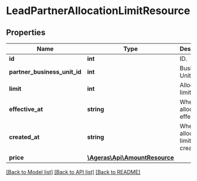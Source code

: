 # LeadPartnerAllocationLimitResource

## Properties
Name | Type | Description | Notes
------------ | ------------- | ------------- | -------------
**id** | **int** | ID. | [optional] 
**partner_business_unit_id** | **int** | Business Unit ID. | [optional] 
**limit** | **int** | Allocation limit. | [optional] 
**effective_at** | **string** | When this allocation is effective. | [optional] 
**created_at** | **string** | When this allocation limit was created. | [optional] 
**price** | [**\Ageras\Api\AmountResource**](AmountResource.md) |  | [optional] 

[[Back to Model list]](../README.md#documentation-for-models) [[Back to API list]](../README.md#documentation-for-api-endpoints) [[Back to README]](../README.md)


